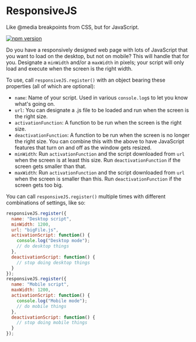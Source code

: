 # ResponsiveJS

Like @media breakpoints from CSS, but for JavaScript.

[![npm version](https://badge.fury.io/js/%40dawnpaladin%2Fresponsive-js.svg)](https://www.npmjs.com/package/@dawnpaladin/responsive-js)

Do you have a responsively designed web page with lots of JavaScript that you want to load on the desktop, but not on mobile? This will handle that for you. Designate a `minWidth` and/or a `maxWidth` in pixels; your script will only load and execute when the screen is the right width.

To use, call `responsiveJS.register()` with an object bearing these properties (all of which are optional):

- `name`: Name of your script. Used in various `console.log`s to let you know what's going on.
- `url`: You can designate a .js file to be loaded and run when the screen is the right size.
- `activationFunction`: A function to be run when the screen is the right size.
- `deactivationFunction`: A function to be run when the screen is no longer the right size. You can combine this with the above to have JavaScript features that turn on and off as the window gets resized.
- `minWidth`: Run `activationFunction` and the script downloaded from `url` when the screen is at least this size. Run `deactivationFunction` if the screen gets smaller than that.
- `maxWidth`: Run `activationFunction` and the script downloaded from `url` when the screen is smaller than this. Run `deactivationFunction` if the screen gets too big.

You can call `responsiveJS.register()` multiple times with different combinations of settings, like so:

```js
responsiveJS.register({
  name: "Desktop script",
  minWidth: 1200,
  url: "bigFile.js",
  activationScript: function() {
    console.log("Desktop mode");
    // do desktop things
  },
  deactivationScript: function() {
    // stop doing desktop things
  }
});
responsiveJS.register({
  name: "Mobile script",
  maxWidth: 1200,
  activationScript: function() {
    console.log("Mobile mode");
    // do mobile things
  },
  deactivationScript: function() {
    // stop doing mobile things
  }
});
```
